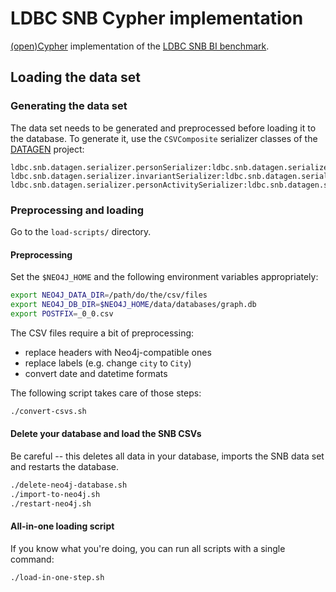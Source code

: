 # LDBC SNB Cypher implementation

[(open)Cypher](http://www.opencypher.org/) implementation of the [LDBC SNB BI benchmark](https://github.com/ldbc/ldbc_snb_docs).

## Loading the data set

### Generating the data set

The data set needs to be generated and preprocessed before loading it to the database. To generate it, use the `CSVComposite` serializer classes of the [DATAGEN](https://github.com/ldbc/ldbc_snb_datagen/) project:

```
ldbc.snb.datagen.serializer.personSerializer:ldbc.snb.datagen.serializer.snb.interactive.CSVCompositePersonSerializer
ldbc.snb.datagen.serializer.invariantSerializer:ldbc.snb.datagen.serializer.snb.interactive.CSVCompositeInvariantSerializer
ldbc.snb.datagen.serializer.personActivitySerializer:ldbc.snb.datagen.serializer.snb.interactive.CSVCompositePersonActivitySerializer
```

### Preprocessing and loading

Go to the `load-scripts/` directory.

#### Preprocessing

Set the `$NEO4J_HOME` and the following environment variables appropriately:

```bash
export NEO4J_DATA_DIR=/path/do/the/csv/files
export NEO4J_DB_DIR=$NEO4J_HOME/data/databases/graph.db
export POSTFIX=_0_0.csv
```

The CSV files require a bit of preprocessing:

* replace headers with Neo4j-compatible ones
* replace labels (e.g. change `city` to `City`)
* convert date and datetime formats

The following script takes care of those steps:

```bash
./convert-csvs.sh
```

#### Delete your database and load the SNB CSVs

Be careful -- this deletes all data in your database, imports the SNB data set and restarts the database.

```bash
./delete-neo4j-database.sh
./import-to-neo4j.sh
./restart-neo4j.sh
```

#### All-in-one loading script

If you know what you're doing, you can run all scripts with a single command:

```bash
./load-in-one-step.sh
```
